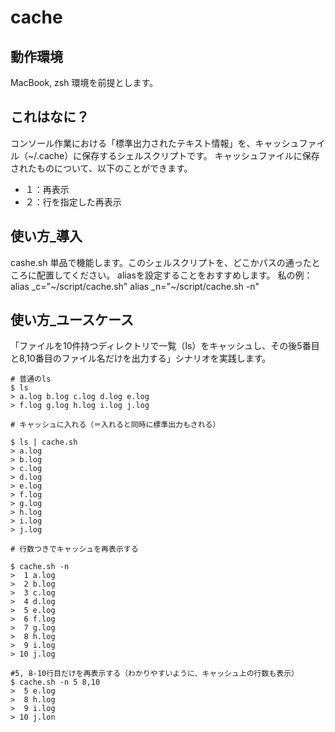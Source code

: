 # cache

## 動作環境

MacBook, zsh 環境を前提とします。

## これはなに？

コンソール作業における「標準出力されたテキスト情報」を、キャッシュファイル（~/.cache）に保存するシェルスクリプトです。
キャッシュファイルに保存されたものについて、以下のことができます。

* １：再表示
* ２：行を指定した再表示

## 使い方_導入

cashe.sh 単品で機能します。このシェルスクリプトを、どこかパスの通ったところに配置してください。
aliasを設定することをおすすめします。
私の例：
alias _c="~/script/cache.sh"
alias _n="~/script/cache.sh -n"

## 使い方_ユースケース

「ファイルを10件持つディレクトリで一覧（ls）をキャッシュし、その後5番目と8,10番目のファイル名だけを出力する」シナリオを実践します。

```
# 普通のls
$ ls
> a.log b.log c.log d.log e.log
> f.log g.log h.log i.log j.log

# キャッシュに入れる（＝入れると同時に標準出力もされる）

$ ls | cache.sh
> a.log
> b.log
> c.log
> d.log
> e.log
> f.log
> g.log
> h.log
> i.log
> j.log

# 行数つきでキャッシュを再表示する

$ cache.sh -n
>  1 a.log
>  2 b.log
>  3 c.log
>  4 d.log
>  5 e.log
>  6 f.log
>  7 g.log
>  8 h.log
>  9 i.log
> 10 j.log

#5, 8-10行目だけを再表示する（わかりやすいように、キャッシュ上の行数も表示）
$ cache.sh -n 5 8,10
>  5 e.log
>  8 h.log
>  9 i.log
> 10 j.lon

```
